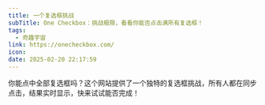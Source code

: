 ```yaml
---
title: 一个复选框挑战
subTitle: One Checkbox：挑战极限，看看你能否点击满所有复选框！
tags:
  - 奇趣宇宙
link: https://onecheckbox.com/
icon: 
date: 2025-02-20 22:17:59
---
```


你能点中全部复选框吗？这个网站提供了一个独特的复选框挑战，所有人都在同步点击，结果实时显示，快来试试能否完成！